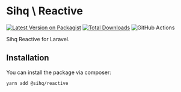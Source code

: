 # Sihq \ Reactive

[![Latest Version on Packagist](https://img.shields.io/packagist/v/sihq/laravel-reactive.svg?style=flat-square)](https://packagist.org/packages/sihq/laravel-reactive)
[![Total Downloads](https://img.shields.io/packagist/dt/sihq/laravel-reactive.svg?style=flat-square)](https://packagist.org/packages/sihq/laravel-reactive)
![GitHub Actions](https://github.com/sihq/laravel-reactive/actions/workflows/main.yml/badge.svg)

Sihq Reactive for Laravel.

## Installation

You can install the package via composer:

```bash
yarn add @sihq/reactive
```
